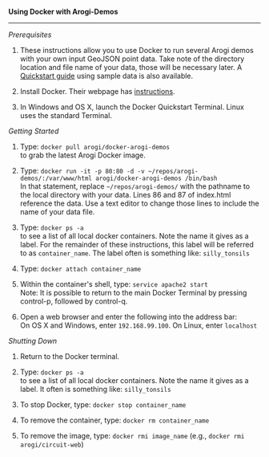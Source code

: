 <b>Using Docker with Arogi-Demos</b>  
<hr />

*Prerequisites*  

 1. These instructions allow you to use Docker to run several Arogi demos with your own input GeoJSON point data. Take note of the directory location and file name of your data, those will be necessary later. A [Quickstart guide](Quickstart.md) using sample data is also available.

 2. Install Docker. Their webpage has [instructions](https://docs.docker.com/engine/installation/).

 3. In Windows and OS X, launch the Docker Quickstart Terminal. Linux uses the standard Terminal.

*Getting Started*

 1. Type: `docker pull arogi/docker-arogi-demos`  
    to grab the latest Arogi Docker image.

 2. Type: `docker run -it -p 80:80 -d -v ~/repos/arogi-demos/:/var/www/html arogi/docker-arogi-demos /bin/bash`  
    In that statement, replace `~/repos/arogi-demos/` with the pathname to the local directory with your data.
    Lines 86 and 87 of index.html reference the data. Use a text editor to change those lines to include the name of your data file. 

 3. Type: `docker ps -a`  
    to see a list of all local docker containers. Note the name it gives as a label. For the remainder of these instructions, this label will be referred to as `container_name`. The label often is something like: `silly_tonsils`
 
 4. Type: `docker attach container_name`

 3. Within the container's shell, type: `service apache2 start`  
    Note: It is possible to return to the main Docker Terminal by pressing control-p, followed by control-q.

 3. Open a web browser and enter the following into the address bar:  
     On OS X and Windows, enter `192.168.99.100`. On Linux, enter `localhost`  

*Shutting Down*  

 1. Return to the Docker terminal.

 2. Type: `docker ps -a`  
    to see a list of all local docker containers. Note the name it gives as a label. It often is something like: `silly_tonsils`

 3. To stop Docker, type: `docker stop container_name`

 4. To remove the container, type: `docker rm container_name`

 5. To remove the image, type: `docker rmi image_name` (e.g., `docker rmi arogi/circuit-web`)
